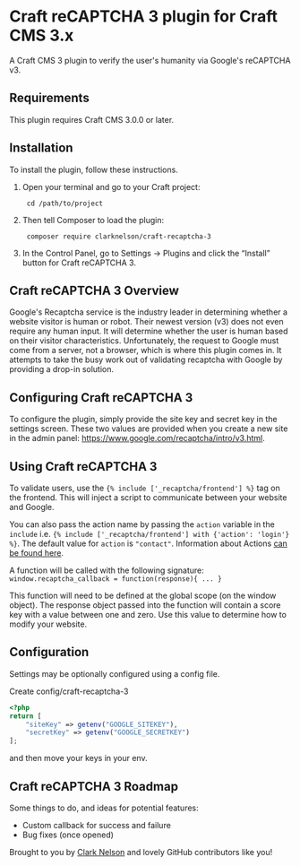 # Craft reCAPTCHA 3 plugin for Craft CMS 3.x

A Craft CMS 3 plugin to verify the user's humanity via Google's reCAPTCHA v3.

## Requirements

This plugin requires Craft CMS 3.0.0 or later.

## Installation

To install the plugin, follow these instructions.

1. Open your terminal and go to your Craft project:

        cd /path/to/project

2. Then tell Composer to load the plugin:

        composer require clarknelson/craft-recaptcha-3

3. In the Control Panel, go to Settings → Plugins and click the “Install” button for Craft reCAPTCHA 3.

## Craft reCAPTCHA 3 Overview

Google's Recaptcha service is the industry leader in determining whether a website visitor is human or robot. Their newest version (v3) does not even require any human input. It will determine whether the user is human based on their visitor characteristics. Unfortunately, the request to Google must come from a server, not a browser, which is where this plugin comes in. It attempts to take the busy work out of validating recaptcha with Google by providing a drop-in solution.

## Configuring Craft reCAPTCHA 3

To configure the plugin, simply provide the site key and secret key in the settings screen. These two values are provided when you create a new site in the admin panel: <a href="https://www.google.com/recaptcha/intro/v3.html">https://www.google.com/recaptcha/intro/v3.html</a>.

## Using Craft reCAPTCHA 3

To validate users, use the `{% include ['_recaptcha/frontend'] %}` tag on the frontend. This will inject a script to communicate between your website and Google.

You can also pass the action name by passing the `action` variable in the `include` i.e. `{% include ['_recaptcha/frontend'] with {'action': 'login'} %}`. The default value for `action` is ``"contact"``. Information about Actions [can be found here](https://developers.google.com/recaptcha/docs/v3#actions).

A function will be called with the following signature: `window.recaptcha_callback = function(response){ ... }`

This function will need to be defined at the global scope (on the window object). The response object passed into the function will contain a score key with a value between one and zero. Use this value to determine how to modify your website.

## Configuration

Settings may be optionally configured using a config file.

Create config/craft-recaptcha-3
```php
<?php
return [
	"siteKey" => getenv("GOOGLE_SITEKEY"),
	"secretKey" => getenv("GOOGLE_SECRETKEY")
];
```
and then move your keys in your env.

## Craft reCAPTCHA 3 Roadmap

Some things to do, and ideas for potential features:

* Custom callback for success and failure
* Bug fixes (once opened)

Brought to you by [Clark Nelson](https://clarknelson.com) and lovely GitHub contributors like you!
